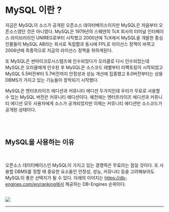 <br>

# MySQL 이란 ?

지금은 MySQL이 소스가 공개된 오픈소스 데이터베이스이지만 MySQL은 처음부터 오픈소스였던 것은 아니였다.
MySQL은 1979년의 스웨덴의 TcX 회사의 터미널 인터페이스 라이브러리인 UNIREG로부터 시작했고 2000년에 TcX에서 MySQL을 개발한 중심인물들이 MySQL AB라는 회사로 독힙함과 동시에 FPL로 라이선스 정책이 바뀌고  2006년에 최종적으로 지금의 라이선스 정책을 취하게된다.

또 MySQL은 썬마이크로시스템즈에 인수되었다가 오라클로 다시 인수되었는데 MySQL은 오라클에게 인수된 후 MySQL은 소스코드 레벨부터 리팩토링이 시작되었고 MySQL 5.5버전부터 5.7버전까지 안정성과 성능 개선에 집중했고 8.0버전부터는 상용 DBMS가 가지고 있는 기능들이 장착되기 시작했다.

MySQL은 엔터프라이즈 에디션과 커뮤니티 에디션 두가지인데 우리가 무료로 사용할 수 있는 MySQL 버전은 커뮤니티 에디션이다. 예전에는 엔터프라이즈 에디션과 커뮤니티 에디션 모두 사용자에게 소스가 공개되었지만 이제는 커뮤니티 에디션만 소스코드가 공개된 상태이다.

<br>
<br>

## MySQL을 사용하는 이유

<br>


오픈소스 데이터베이스인 MySQL이 가지고 있는 경쟁력은 무료라는 점일 것이다.
또 사용할 DBMS를 정할 때 중요한 요소들인 안정성, 성능, 커뮤니티 등을 고려해보아도 MySQL이 좋은 선택지가 될 수 있다. 아래의 이미지는 https://db-engines.com/en/ranking에서 제공하는 DB-Engines 순위이다.

<br>

<image src="./images/1.png">

---